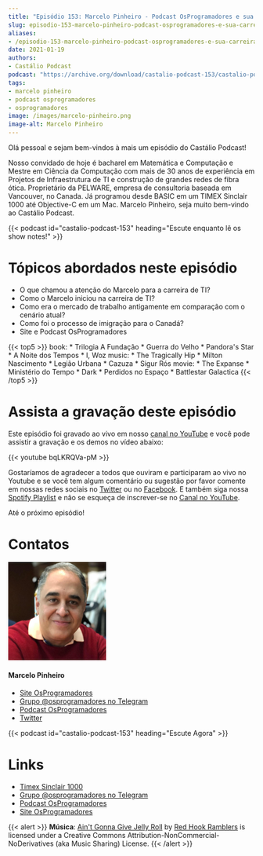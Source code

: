 ```yaml
---
title: "Episódio 153: Marcelo Pinheiro - Podcast OsProgramadores e sua carreira em TI"
slug: episodio-153-marcelo-pinheiro-podcast-osprogramadores-e-sua-carreira-em-ti
aliases:
- /episodio-153-marcelo-pinheiro-podcast-osprogramadores-e-sua-carreira-em-ti.html
date: 2021-01-19
authors:
- Castálio Podcast
podcast: "https://archive.org/download/castalio-podcast-153/castalio-podcast-153.mp3"
tags:
- marcelo pinheiro
- podcast osprogramadores
- osprogramadores
image: /images/marcelo-pinheiro.png
image-alt: Marcelo Pinheiro
---
```


Olá pessoal e sejam bem-vindos à mais um episódio do Castálio Podcast!

Nosso convidado de hoje é bacharel em Matemática e Computação e Mestre em
Ciência da Computação com mais de 30 anos de experiência em Projetos de
Infraestrutura de TI e construção de grandes redes de fibra ótica. Proprietário
da PELWARE, empresa de consultoria baseada em Vancouver, no Canada. Já
programou desde BASIC em um TIMEX Sinclair 1000 até Objective-C em um Mac.
Marcelo Pinheiro, seja muito bem-vindo ao Castálio Podcast.

<div class="clearfix"></div>

{{< podcast id="castalio-podcast-153" heading="Escute enquanto lê os show notes!" >}}

# Tópicos abordados neste episódio

- O que chamou a atenção do Marcelo para a carreira de TI?
- Como o Marcelo iniciou na carreira de TI?
- Como era o mercado de trabalho antigamente em comparação com o
    cenário atual?
- Como foi o processo de imigração para o Canadá?
- Site e Podcast OsProgramadores

{{< top5 >}}
book:
    * Trilogia A Fundação
    * Guerra do Velho
    * Pandora's Star
    * A Noite dos Tempos
    * I, Woz
music:
    * The Tragically Hip
    * Milton Nascimento
    * Legião Urbana
    * Cazuza
    * Sigur Rós
movie:
    * The Expanse
    * Ministério do Tempo
    * Dark
    * Perdidos no Espaço
    * Battlestar Galactica
{{< /top5 >}}

# Assista a gravação deste episódio

Este episódio foi gravado ao vivo em nosso [canal no
YouTube](http://youtube.com/castaliopodcast) e você pode assistir a gravação e
os demos no vídeo abaixo:

{{< youtube bqLKRQVa-pM >}}

Gostaríamos de agradecer a todos que ouviram e participaram ao vivo no Youtube
e se você tem algum comentário ou sugestão por favor comente em nossas redes
sociais no [Twitter](https://twitter.com/castaliopod) ou no
[Facebook](https://www.facebook.com/castaliopod). E também siga nossa [Spotify
Playlist](https://open.spotify.com/user/elyezermr/playlist/0PDXXZRXbJNTPVSnopiMXg)
e não se esqueça de inscrever-se no [Canal no
YouTube](http://youtube.com/castaliopodcast).

Até o próximo episódio!

# Contatos

<div class="row">
    <div class="col-md-6">
        <p>
        <div class="media">
        <div class="media-left">
            <img class="media-object rounded-circle img-thumbnail" src="/images/marcelo-pinheiro.png" alt="Marcelo Pinheiro" width="200px">
        </div>
        <div class="media-body">
            <h4 class="media-heading">Marcelo Pinheiro</h4>
            <ul class="list-unstyled">
                <li><i class="bi bi-link"></i> <a href="https://osprogramadores.com/">Site OsProgramadores</a></li>
                <li><i class="bi bi-link"></i> <a href="https://t.me/osprogramadores">Grupo @osprogramadores no Telegram</a></li>
                <li><i class="bi bi-podcast"></i> <a href="https://anchor.fm/osprogramadores/">Podcast OsProgramadores</a></li>
                <li><i class="bi bi-twitter"></i> <a href="https://twitter.com/mpinheir">Twitter</a></li>
            </ul>
        </div>
        </div>
        </p>
    </div>
</div>

{{< podcast id="castalio-podcast-153" heading="Escute Agora" >}}

# Links

- [Timex Sinclair 1000](https://en.wikipedia.org/wiki/Timex_Sinclair_1000)
- [Grupo @osprogramadores no Telegram](https://t.me/osprogramadores)
- [Podcast OsProgramadores](https://anchor.fm/osprogramadores/)
- [Site OsProgramadores](https://osprogramadores.com/)

{{< alert >}}
**Música**: [Ain\'t Gonna Give Jelly
Roll](http://freemusicarchive.org/music/Red_Hook_Ramblers/Live__WFMU_on_Antique_Phonograph_Music_Program_with_MAC_Feb_8_2011/Red_Hook_Ramblers_-_12_-_Aint_Gonna_Give_Jelly_Roll)
by [Red Hook Ramblers](http://www.redhookramblers.com/) is licensed under a
Creative Commons Attribution-NonCommercial-NoDerivatives (aka Music Sharing)
License.
{{< /alert >}}
